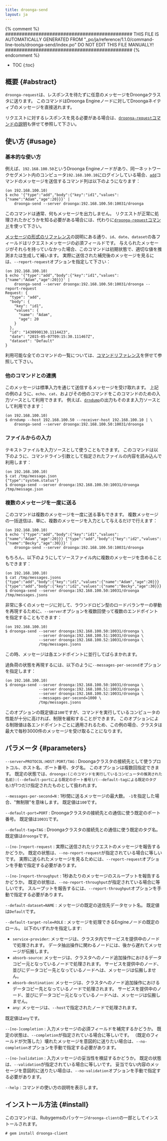 ```yaml
---
title: droonga-send
layout: ja
---
```


{% comment %}
##############################################
  THIS FILE IS AUTOMATICALLY GENERATED FROM
  "_po/ja/reference/1.1.0/command-line-tools/droonga-send/index.po"
  DO NOT EDIT THIS FILE MANUALLY!
##############################################
{% endcomment %}


* TOC
{:toc}

## 概要 {#abstract}

`droonga-request`は、レスポンスを待たずに任意のメッセージをDroongaクラスタに送ります。
このコマンドはDroonga Engineノードに対してDroongaネイティブのメッセージを直接送れます。


リクエストに対するレスポンスを見る必要がある場合は、[`droonga-request`コマンドの説明](../droonga-request/)も併せて参照して下さい。

## 使い方 {#usage}

### 基本的な使い方

例えば、`192.168.100.50`というDroonga Engineノードがあり、同一ネットワークセグメント内のコンピュータ`192.168.100.10`にログインしている場合、[`add`](../../commands/add/)コマンドのメッセージを送信するコマンド列は以下のようになります：

~~~
(on 192.168.100.10)
$ echo '{"type":"add","body":{"key":"id1","values":{"name":"Adam","age":20}}}' |
    droonga-send --server droonga:192.168.100.50:10031/droonga
~~~

このコマンドは通常、何もメッセージを出力しません。
リクエストが正常に処理されたかどうかを知る必要がある場合には、代わりに[`droonga-request`コマンド](../droonga-request/)を使って下さい。

[メッセージの形式のリファレンス](../../message/)の説明にある通り、`id`、`date`、`dataset`の各フィールドはリクエストメッセージの必須フィールドです。
与えられたメッセージがそれらを持っていなかった場合、このコマンドは初期状態で、適切な値を推測または生成して補います。
実際に送信された補完後のメッセージを見るには、`--report-request`オプションを指定して下さい：

~~~
(on 192.168.100.10)
$ echo '{"type":"add","body":{"key":"id1","values":{"name":"Adam","age":20}}}' |
    droonga-send --server droonga:192.168.100.50:10031/droonga --report-request
Request: {
  "type": "add",
  "body": {
    "key": "id1",
    "values": {
      "name": "Adam",
      "age": 20
    }
  },
  "id": "1430990130.1114423",
  "date": "2015-05-07T09:15:30.111467Z",
  "dataset": "Default"
}
~~~

利用可能な全てのコマンドの一覧については、[コマンドリファレンス](../../commands/)を併せて参照して下さい。

### 他のコマンドとの連携

このメッセージは標準入力を通じて送信するメッセージを受け取れます。
上記の例のように、`echo`、`cat`、およびその他のコマンドをこのコマンドのための入力ソースとして利用できます。
例えば、[`drndump`](../drndump/)の出力もそのまま入力ソースとして利用できます：

~~~
(on 192.168.100.10)
$ drndump --host 192.168.100.50 --receiver-host 192.168.100.10 | \
    droonga-send --server droonga:192.168.100.50:10031/droonga
~~~

### ファイルからの入力

テキストファイルを入力ソースとして使うこともできます。
このコマンドは以下のように、コマンドライン引数として指定されたファイルの内容を読み込んで利用します：

~~~
(on 192.168.100.10)
$ cat /tmp/message.json
{"type":"system.status"}
$ droonga-send --server droonga:192.168.100.50:10031/droonga /tmp/message.json
~~~

### 複数のメッセージを一度に送る

このコマンドは複数のメッセージを一度に送る事もできます。
複数メッセージの一括送信は、単に、複数のメッセージを入力として与えるだけで行えます：

~~~
(on 192.168.100.10)
$ echo '{"type":"add","body":{"key":"id1","values":{"name":"Adam","age":20}}} {"type":"add","body":{"key":"id2","values":{"name":"Becky","age":30}}}' |
    droonga-send --server droonga:192.168.100.50:10031/droonga
~~~

もちろん、以下のようにしてソースファイル内に複数のメッセージを含めることもできます：

~~~
(on 192.168.100.10)
$ cat /tmp/messages.jsons
{"type":"add","body":{"key":"id1","values":{"name":"Adam","age":20}}}
{"type":"add","body":{"key":"id2","values":{"name":"Becky","age":30}}}
$ droonga-send --server droonga:192.168.100.50:10031/droonga /tmp/messages.jsons
~~~

非常に多くのメッセージに対して、ラウンドロビン型のロードバランサーの挙動を再現するために、`--server`オプションを複数回使って複数のエンドポイントを指定することもできます：

~~~
(on 192.168.100.10)
$ droonga-send --server droonga:192.168.100.50:10031/droonga \
               --server droonga:192.168.100.51:10031/droonga \
               --server droonga:192.168.100.52:10031/droonga \
               /tmp/messages.jsons
~~~

この時、メッセージは各エンドポイントに並行してばらまかれます。

過負荷の状態を再現するには、以下のように`--messages-per-second`オプションを指定します：

~~~
(on 192.168.100.10)
$ droonga-send --server droonga:192.168.100.50:10031/droonga \
               --server droonga:192.168.100.51:10031/droonga \
               --server droonga:192.168.100.52:10031/droonga \
               --messages-per-second=1000 \
               /tmp/messages.jsons
~~~

このオプションの既定値は`100`ですが、コマンドを実行しているコンピュータの性能が十分に高ければ、制限を緩和することができます。
このオプションによる制限値は各エンドポイントごとに適用されるため、この例の場合、クラスタは最大で毎秒3000件のメッセージを受け取ることになります。


## パラメータ {#parameters}


`--server=PROTOCOL:HOST:PORT/TAG`
: Droongaクラスタの接続先として使うプロトコル、ホスト名、ポート番号、タグ名。
  このオプションは複数回指定できます。
  既定の状態では、`droonga:(このコマンドを実行しているコンピュータの推測された名前):(--default-portによる既定のポート番号)/(--default-tagによる既定のタグ名)`が1つだけ指定されたものとして扱われます。

`--messages-per-second=N`
: 1秒間に送るメッセージの最大数。
  `-1`を指定した場合、"無制限"を意味します。
  既定値は`100`です。

`--default-port=PORT`
: Droongaクラスタの接続先との通信に使う既定のポート番号。
  既定値は`10031`です。

`--default-tag=TAG`
: Droongaクラスタの接続先との通信に使う既定のタグ名。
  既定値は`droonga`です。

`--[no-]report-request`
: 実際に送信されたリクエストのメッセージを報告するかどうか。
  既定の状態は、`--no-report-request`が指定されている場合に等しいです。
  実際に送られたメッセージを見るためには、`--report-request`オプションを手動で指定する必要があります。

`--[no-]report-throughput`
: 1秒あたりのメッセージのスループットを報告するかどうか。
  既定の状態は、`--no-report-throughput`が指定されている場合に等しいです。
  スループットを報告するには、`--report-throughput`オプションを手動で指定する必要があります。

`--default-dataset=NAME`
: メッセージの既定の送信先データセット名。
  既定値は`Default`です。

`--default-target-role=ROLE`
: メッセージを処理できるEngineノードの既定のロール。
  以下のいずれかを指定します:
  
  * `service-provider`:
    メッセージは、クラスタ内でサービスを提供中のノードで処理されます。
    データ抽出操作に関わるノードには、後から遅れてメッセージが伝搬します。
  * `absorb-source`:
    メッセージは、クラスタへのノード追加操作におけるデータコピー元となっているノードで処理されます。
    サービスを提供中のノード、並びにデータコピー先となっているノードへは、メッセージは伝搬しません。
  * `absorb-destination`:
    メッセージは、クラスタへのノード追加操作におけるデータコピー先となっているノードで処理されます。
    サービスを提供中のノード、並びにデータコピー元となっているノードへは、メッセージは伝搬しません。
  * `any`:
    メッセージは、`--host`で指定されたノードで処理されます。
  
  既定値は`any`です。

`--[no-]completion`
: 入力メッセージの必須フィールドを補完するかどうか。
  既定の状態は、`--completion`が指定されている場合に等しいです。
  （既定のフィールドが欠落した）壊れたメッセージを意図的に送りたい場合は、`--no-completion`オプションを手動で指定する必要があります。

`--[no-]validation`
: 入力メッセージの妥当性を検証するかどうか。
  既定の状態は、`--validation`が指定されている場合に等しいです。
  妥当でない内容のメッセージを意図的に送りたい場合は、`--no-validation`オプションを手動で指定する必要があります。

`--help`
: コマンドの使い方の説明を表示します。



## インストール方法 {#install}

このコマンドは、Rubygemsのパッケージ`droonga-client`の一部としてインストールされます。

~~~
# gem install droonga-client
~~~

